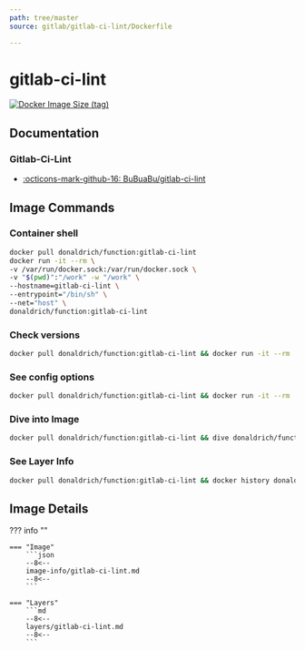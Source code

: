 ```yaml
---
path: tree/master
source: gitlab/gitlab-ci-lint/Dockerfile

---
```


# gitlab-ci-lint

[![Docker Image Size (tag)](https://img.shields.io/docker/image-size/donaldrich/function/gitlab-ci-lint?color=blue&label=donaldrich/function:gitlab-ci-lint&logo=docker&style=flat-square)](https://hub.docker.com/r/donaldrich/function/gitlab-ci-lint)

## Documentation

### Gitlab-Ci-Lint

- [:octicons-mark-github-16: BuBuaBu/gitlab-ci-lint](https://github.com/BuBuaBu/gitlab-ci-lint)

## Image Commands

### Container shell

```sh
docker pull donaldrich/function:gitlab-ci-lint
docker run -it --rm \
-v /var/run/docker.sock:/var/run/docker.sock \
-v "$(pwd)":"/work" -w "/work" \
--hostname=gitlab-ci-lint \
--entrypoint="/bin/sh" \
--net="host" \
donaldrich/function:gitlab-ci-lint
```

### Check versions

```sh
docker pull donaldrich/function:gitlab-ci-lint && docker run -it --rm  donaldrich/function:gitlab-ci-lint validate
```

### See config options

```sh
docker pull donaldrich/function:gitlab-ci-lint && docker run -it --rm  donaldrich/function:gitlab-ci-lint help
```

### Dive into Image

```sh
docker pull donaldrich/function:gitlab-ci-lint && dive donaldrich/function:gitlab-ci-lint
```

### See Layer Info

```sh
docker pull donaldrich/function:gitlab-ci-lint && docker history donaldrich/function:gitlab-ci-lint
```

## Image Details

??? info ""

    === "Image"
        ```json
        --8<--
        image-info/gitlab-ci-lint.md
        --8<--
        ```

    === "Layers"
        ```md
        --8<--
        layers/gitlab-ci-lint.md
        --8<--
        ```
